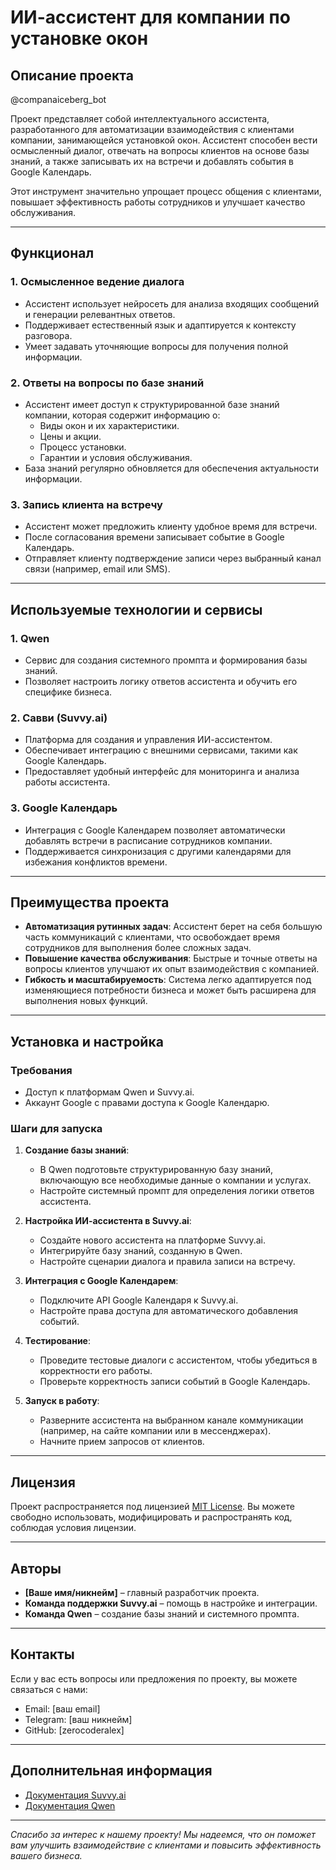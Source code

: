 # ИИ-ассистент для компании по установке окон

## Описание проекта

@companaiceberg_bot

Проект представляет собой интеллектуального ассистента, разработанного для автоматизации взаимодействия с клиентами компании, занимающейся установкой окон. Ассистент способен вести осмысленный диалог, отвечать на вопросы клиентов на основе базы знаний, а также записывать их на встречи и добавлять события в Google Календарь.

Этот инструмент значительно упрощает процесс общения с клиентами, повышает эффективность работы сотрудников и улучшает качество обслуживания.

---

## Функционал

### 1. **Осмысленное ведение диалога**
   - Ассистент использует нейросеть для анализа входящих сообщений и генерации релевантных ответов.
   - Поддерживает естественный язык и адаптируется к контексту разговора.
   - Умеет задавать уточняющие вопросы для получения полной информации.

### 2. **Ответы на вопросы по базе знаний**
   - Ассистент имеет доступ к структурированной базе знаний компании, которая содержит информацию о:
     - Виды окон и их характеристики.
     - Цены и акции.
     - Процесс установки.
     - Гарантии и условия обслуживания.
   - База знаний регулярно обновляется для обеспечения актуальности информации.

### 3. **Запись клиента на встречу**
   - Ассистент может предложить клиенту удобное время для встречи.
   - После согласования времени записывает событие в Google Календарь.
   - Отправляет клиенту подтверждение записи через выбранный канал связи (например, email или SMS).

---

## Используемые технологии и сервисы

### 1. **Qwen**
   - Сервис для создания системного промпта и формирования базы знаний.
   - Позволяет настроить логику ответов ассистента и обучить его специфике бизнеса.

### 2. **Савви (Suvvy.ai)**
   - Платформа для создания и управления ИИ-ассистентом.
   - Обеспечивает интеграцию с внешними сервисами, такими как Google Календарь.
   - Предоставляет удобный интерфейс для мониторинга и анализа работы ассистента.

### 3. **Google Календарь**
   - Интеграция с Google Календарем позволяет автоматически добавлять встречи в расписание сотрудников компании.
   - Поддерживается синхронизация с другими календарями для избежания конфликтов времени.

---

## Преимущества проекта

- **Автоматизация рутинных задач**: Ассистент берет на себя большую часть коммуникаций с клиентами, что освобождает время сотрудников для выполнения более сложных задач.
- **Повышение качества обслуживания**: Быстрые и точные ответы на вопросы клиентов улучшают их опыт взаимодействия с компанией.
- **Гибкость и масштабируемость**: Система легко адаптируется под изменяющиеся потребности бизнеса и может быть расширена для выполнения новых функций.

---

## Установка и настройка

### Требования
- Доступ к платформам Qwen и Suvvy.ai.
- Аккаунт Google с правами доступа к Google Календарю.

### Шаги для запуска
1. **Создание базы знаний**:
   - В Qwen подготовьте структурированную базу знаний, включающую все необходимые данные о компании и услугах.
   - Настройте системный промпт для определения логики ответов ассистента.

2. **Настройка ИИ-ассистента в Suvvy.ai**:
   - Создайте нового ассистента на платформе Suvvy.ai.
   - Интегрируйте базу знаний, созданную в Qwen.
   - Настройте сценарии диалога и правила записи на встречу.

3. **Интеграция с Google Календарем**:
   - Подключите API Google Календаря к Suvvy.ai.
   - Настройте права доступа для автоматического добавления событий.

4. **Тестирование**:
   - Проведите тестовые диалоги с ассистентом, чтобы убедиться в корректности его работы.
   - Проверьте корректность записи событий в Google Календарь.

5. **Запуск в работу**:
   - Разверните ассистента на выбранном канале коммуникации (например, на сайте компании или в мессенджерах).
   - Начните прием запросов от клиентов.

---

## Лицензия

Проект распространяется под лицензией [MIT License](LICENSE). Вы можете свободно использовать, модифицировать и распространять код, соблюдая условия лицензии.

---

## Авторы

- **[Ваше имя/никнейм]** – главный разработчик проекта.
- **Команда поддержки Suvvy.ai** – помощь в настройке и интеграции.
- **Команда Qwen** – создание базы знаний и системного промпта.

---

## Контакты

Если у вас есть вопросы или предложения по проекту, вы можете связаться с нами:

- Email: [ваш email]
- Telegram: [ваш никнейм]
- GitHub: [zerocoderalex]

---

## Дополнительная информация

- [Документация Suvvy.ai](https://suvvy.ai/docs)
- [Документация Qwen](https://qwen.com/docs)

--- 

_Спасибо за интерес к нашему проекту! Мы надеемся, что он поможет вам улучшить взаимодействие с клиентами и повысить эффективность вашего бизнеса._
